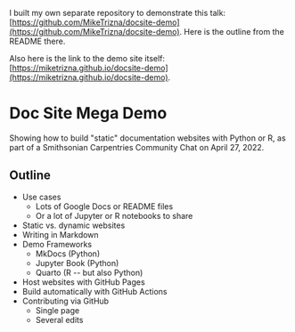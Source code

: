 I built my own separate repository to demonstrate this talk: [https://github.com/MikeTrizna/docsite-demo](https://github.com/MikeTrizna/docsite-demo). Here is the outline from the README there.

Also here is the link to the demo site itself: [https://miketrizna.github.io/docsite-demo](https://miketrizna.github.io/docsite-demo).

# Doc Site Mega Demo

Showing how to build "static" documentation websites with Python or R, as part of a Smithsonian Carpentries Community Chat on April 27, 2022.

## Outline

* Use cases
    * Lots of Google Docs or README files
    * Or a lot of Jupyter or R notebooks to share
* Static vs. dynamic websites
* Writing in Markdown
* Demo Frameworks
    * MkDocs (Python)
    * Jupyter Book (Python)
    * Quarto (R -- but also Python)
* Host websites with GitHub Pages
* Build automatically with GitHub Actions
* Contributing via GitHub
    * Single page
    * Several edits
